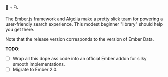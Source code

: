 :hamster: + :mag:

The Ember.js framework and [Algolia](https://www.algolia.com) make a pretty slick team for powering a user-friendly search experience. This modest beginner "library" should help you get there. 

Note that the release version corresponds to the version of Ember Data.

**TODO**:    
- [ ] Wrap all this dope ass code into an official Ember addon for silky smooth implementations.
- [ ] Migrate to Ember 2.0.
